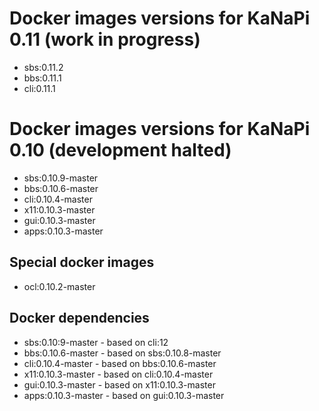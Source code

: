 # Docker images versions for KaNaPi 0.11 (work in progress)

* sbs:0.11.2
* bbs:0.11.1
* cli:0.11.1

# Docker images versions for KaNaPi 0.10 (development halted)

* sbs:0.10.9-master
* bbs:0.10.6-master
* cli:0.10.4-master
* x11:0.10.3-master
* gui:0.10.3-master
* apps:0.10.3-master

## Special docker images

* ocl:0.10.2-master

## Docker dependencies

* sbs:0.10:9-master - based on cli:12
* bbs:0.10.6-master - based on sbs:0.10.8-master
* cli:0.10.4-master - based on bbs:0.10.6-master
* x11:0.10.3-master - based on cli:0.10.4-master
* gui:0.10.3-master - based on x11:0.10.3-master
* apps:0.10.3-master - based on gui:0.10.3-master
